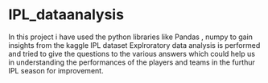 # IPL_dataanalysis

In this project i have used the python libraries like Pandas , numpy to gain insights from the kaggle IPL dataset
Explroratory data analysis is performed and tried to give the questions to the various answers which could help us in understanding the performances of the players and teams
in the furthur IPL season for improvement. 
